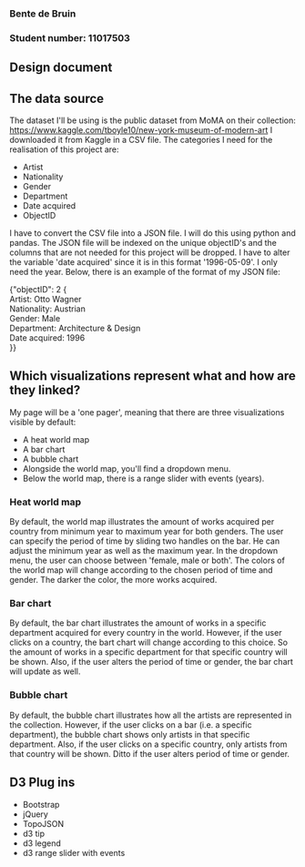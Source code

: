 ### Bente de Bruin
### Student number: 11017503

## Design document

## The data source
The dataset I'll be using is the public dataset from MoMA on their collection: https://www.kaggle.com/tboyle10/new-york-museum-of-modern-art
I downloaded it from Kaggle in a CSV file. 
The categories I need for the realisation of this project are:
- Artist
- Nationality
- Gender
- Department
- Date acquired
- ObjectID

I have to convert the CSV file into a JSON file. I will do this using python and pandas. 
The JSON file will be indexed on the unique objectID's and the columns that are not needed for this project will be dropped.
I have to alter the variable 'date acquired' since it is in this format '1996-05-09'. I only need the year.
Below, there is an example of the format of my JSON file:

{"objectID": 2 {  
Artist: Otto Wagner  
Nationality: Austrian  
Gender: Male  
Department: Architecture & Design  
Date acquired: 1996  
}}

## Which visualizations represent what and how are they linked?
My page will be a 'one pager', meaning that there are three visualizations visible by default:
- A heat world map
- A bar chart
- A bubble chart
- Alongside the world map, you'll find a dropdown menu. 
- Below the world map, there is a range slider with events (years).

### Heat world map
By default, the world map illustrates the amount of works acquired per country from minimum year to maximum year for both genders.
The user can specify the period of time by sliding two handles on the bar. He can adjust the minimum year as well as the maximum year. 
In the dropdown menu, the user can choose between 'female, male or both'. The colors of the world map will change according to the chosen period of time and gender. 
The darker the color, the more works acquired. 

### Bar chart
By default, the bar chart illustrates the amount of works in a specific department acquired for every country in the world.
However, if the user clicks on a country, the bart chart will change according to this choice. So the amount of works in a specific department for that specific country will be shown.
Also, if the user alters the period of time or gender, the bar chart will update as well.

### Bubble chart
By default, the bubble chart illustrates how all the artists are represented in the collection. 
However, if the user clicks on a bar (i.e. a specific department), the bubble chart shows only artists in that specific department.
Also, if the user clicks on a specific country, only artists from that country will be shown. 
Ditto if the user alters period of time or gender.

## D3 Plug ins
- Bootstrap
- jQuery
- TopoJSON
- d3 tip
- d3 legend
- d3 range slider with events





